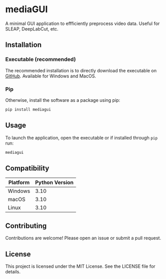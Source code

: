 # mediaGUI
A minimal GUI application to effficiently preprocess video data. Useful for SLEAP, DeepLabCut, etc.

## Installation
### Executable (recommended)
The recommended installation is to directly download the executable on [GitHub](https://github.com/khicken/mediaGUI/releases). Available for Windows and MacOS.

### Pip
Otherwise, install the software as a package using pip:
```sh
pip install mediagui
```

## Usage
To launch the application, open the executable or if installed through `pip` run:
```sh
mediagui
```

## Compatibility
| Platform | Python Version |
|----------|----------------|
| Windows  | 3.10 |
| macOS    | 3.10 |
| Linux    | 3.10 |

## Contributing
Contributions are welcome! Please open an issue or submit a pull request.

## License
This project is licensed under the MIT License. See the LICENSE file for details.
